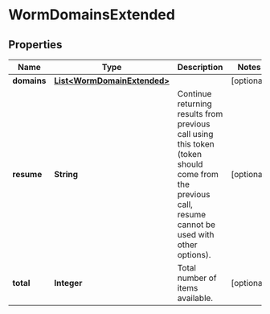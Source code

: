 
# WormDomainsExtended

## Properties
Name | Type | Description | Notes
------------ | ------------- | ------------- | -------------
**domains** | [**List&lt;WormDomainExtended&gt;**](WormDomainExtended.md) |  |  [optional]
**resume** | **String** | Continue returning results from previous call using this token (token should come from the previous call, resume cannot be used with other options). |  [optional]
**total** | **Integer** | Total number of items available. |  [optional]



